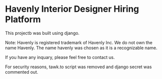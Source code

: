 # Havenly Interior Designer Hiring Platform
 This projectb was built using django.
 
 
 Note: Havenly is registered trademark of Havenly Inc. We do not own the name Havenly. The name havenly was chosen as it is a recognizable name.
 
 If you have any inquary, please feel free to contact us.


For security reasons, tawk.to script was removed and django secret was commented out.
